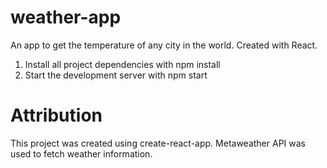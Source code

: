# weather-app

An app to get the temperature of any city in the world. Created with React.

1. Install all project dependencies with npm install
2. Start the development server with npm start

# Attribution
This project was created using create-react-app.
Metaweather API was used to fetch weather information.
